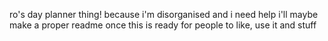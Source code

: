 ro's day planner thing! because i'm disorganised and i need help
i'll maybe make a proper readme once this is ready for people to like, use it and stuff
